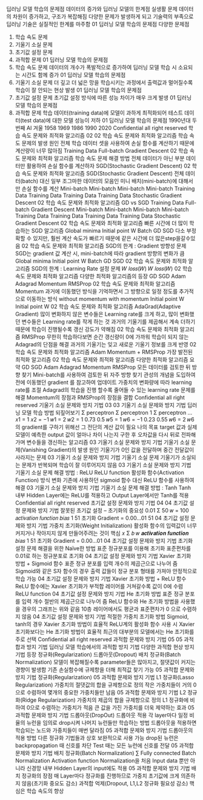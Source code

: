 딥러닝 모델 학습의 문제점
데이터의 증가와 딥러닝 모델의 한계점
실생활 문제 데이터의 차원이 증가하고, 구조가 복잡해짐
다양한 문제가 발생하게 되고
기술력의 부족으로 딥러닝 기술은 실질적인 한계를 마주함
01 딥러닝 모델 학습의 문제점
다양한 문제점
1. 학습 속도 문제
2. 기울기 소실 문제
3. 초기값 설정 문제
4. 과적합 문제
01 딥러닝 모델 학습의 문제점
1. 학습 속도 문제
데이터의 개수가 폭발적으로 증가하여
딥러닝 모델 학습 시 소요되는 시간도 함께 증가
01 딥러닝 모델 학습의 문제점
2. 기울기 소실 문제
더 깊고 더 넓은 망을 학습시키는 과정에서
출력값과 멀어질수록 학습이 잘 안되는 현상 발생
01 딥러닝 모델 학습의 문제점
3. 초기값 설정 문제
초기값 설정 방식에 따른 성능 차이가 매우 크게 발생
01 딥러닝 모델 학습의 문제점
4. 과적합 문제
학습 데이터(training data)에 모델이 과하게 최적화되어
테스트 데이터(test data)에 대한 모델 성능이 저하
01 딥러닝 모델 학습의 문제점
1990년대 두 번째 AI 겨울
1958 1969
1986
1990 2020
Confidential all right reserved
학습 속도 문제와 최적화 알고리즘
02
02 학습 속도 문제와 최적화 알고리즘
학습 속도 문제의 발생 원인
전체 학습 데이터 셋을 사용하여
손실 함수를 계산하기 때문에 계산량이 너무 많아짐
Training Data
Full-batch
Gradient Descent
02 학습 속도 문제와 최적화 알고리즘
학습 속도 문제 해결 방법
전체 데이터가 아닌 부분 데이터만 활용하여 손실 함수를 계산하자
SGD(Stochastic Gradient Descent)
02 학습 속도 문제와 최적화 알고리즘
SGD(Stochastic Gradient Descent)
전체 데이터(batch) 대신 일부 조그마한 데이터의 모음인
미니 배치(mini-batch)에 대해서만 손실 함수를 계산
Mini-batch Mini-batch Mini-batch Mini-batch
Training Data Training Data Training Data Training Data Stochastic
Gradient Descent
02 학습 속도 문제와 최적화 알고리즘
GD vs SGD
Training Data
Full-batch
Gradient Descent
Mini-batch Mini-batch Mini-batch Mini-batch
Training Data Training Data Training Data Training Data Stochastic
Gradient Descent
02 학습 속도 문제와 최적화 알고리즘
빠른 시간에 더 많이 학습하는 SGD 알고리즘
Global minima
Initial point W
Batch GD
SGD
다소 부정확할 수 있지만,
훨씬 계산 속도가 빠르기 때문에 같은 시간에 더 많은step을갈수있음
02 학습 속도 문제와 최적화 알고리즘
SGD의 한계 : Gradient 방향성 문제
SGD는 gradient 값 계산 시,
mini-batch에 따라 gradient 방향의 변화가 큼
Global minima
Initial point W
Batch GD
SGD
02 학습 속도 문제와 최적화 알고리즘
SGD의 한계 : Learning Rate 설정 문제
𝑊
𝑙𝑜𝑠𝑠(𝑊)
𝑊
𝑙𝑜𝑠𝑠(𝑊)
<Too high> <Too low>
02 학습 속도 문제와 최적화 알고리즘
다양한 최적화 알고리즘의 등장
GD SGD Adam
Adagrad
Momentum
RMSProp
02 학습 속도 문제와 최적화 알고리즘
Momentum
과거에 이동했던 방식을 기억하면서
그 방향으로 일정 정도를 추가적으로 이동하는 방식
without momentum with momentum
Initial point W Initial point W
02 학습 속도 문제와 최적화 알고리즘
AdaGrad(Adaptive Gradient)
많이 변화하지 않은 변수들은 Learning rate를 크게 하고,
많이 변화했던 변수들은 Learning rate를 작게 하는 것
과거의 기울기를 제곱해서 계속 더하기 때문에
학습이 진행될수록 갱신 강도가 약해짐
02 학습 속도 문제와 최적화 알고리즘
RMSProp
무한히 학습하다보면 순간 갱신량이 0에 가까워
학습이 되지 않는 Adagrad의 단점을 해결
과거의 기울기는 잊고 새로운 기울기 정보를 크게 반영
02 학습 속도 문제와 최적화 알고리즘
Adam
Momentum + RMSProp
가장 발전된 최적화 알고리즘
02 학습 속도 문제와 최적화 알고리즘
다양한 최적화 알고리즘 요약
GD SGD Adam
Adagrad
Momentum
RMSProp
모든 데이터를
검토한 뒤 방향 찾기
Mini-batch를
사용하여 검토한 뒤
자주 방향 찾기
관성의 개념을 도입하여 전에
이동했던 gradient 를 참고하여
업데이트
가중치의 변화량에 따라
learning rate를 조절
Adagrad의 학습을 진행 할수록
줄어들 수 있는 learning rate
문제를 해결
Momentum의 장점과
RMSProp의 장점을 결합
Confidential all right reserved
기울기 소실 문제와 방지 기법
03
03 기울기 소실 문제와 방지 기법
딥러닝 모델 학습 방법 되짚어보기
Σ
perceptron
Σ
perceptron
1
Σ
perceptron
…
𝑥1 = 1
𝑥2 = −1
𝑤1 = 2
𝑤2 = 1
0.73
0.5
𝑤5 = 1
𝑤6 = −1
0.23 0.55 𝑤6 = 2
𝑤6의 gradient를 구하기 위해선
그 전단의 계산 값이 필요
나의 목표 target 값과 실제 모델이 예측한 output 값이 얼마나 차이 나는지 구한 후
오차값을 다시 뒤로 전파해가며 변수들을 갱신하는 알고리즘
03 기울기 소실 문제와 방지 기법
기울기 소실 문제(Vanishing Gradient)의 발생 원인
기울기가 0인 값을 전달하며 중간 전달값이 사라지는 문제
03 기울기 소실 문제와 방지 기법
기울기 소실 문제
기울기가 소실되는 문제가 반복되며 학습이 잘 이루어지지 않음
03 기울기 소실 문제와 방지 기법
기울기 소실 문제 해결 방법 : ReLU
ReLU function
활성화 함수(Activation Function) 방식 변화
기존에 사용하던 sigmoid 함수 대신 ReLU 함수를 사용하여 해결
03 기울기 소실 문제와 방지 기법
기울기 소실 문제 해결 방법 : Tanh
Tanh
내부 Hidden Layer에는 ReLU를 적용하고
Output Layer에서만 Tanh를 적용
Confidential all right reserved
초기값 설정 문제와 방지 기법
04
04 초기값 설정 문제와 방지 기법
잘못된 초기값 설정 – 초기화의 중요성
0.01 Σ
50
𝑤 = 100
𝑎𝑐𝑡𝑖𝑣𝑎𝑡𝑖𝑜𝑛 𝑓𝑢𝑛𝑐𝑡𝑖𝑜𝑛
𝑏𝑖𝑎𝑠
1
51
초기화
Gradient = 0.00...01
51
04 초기값 설정 문제와 방지 기법
가중치 초기화(Weight Initialization)
활성화 함수의 입력값이 너무 커지거나
작아지지 않게 만들어주려는 것이 핵심
𝑥 Σ
𝑏
𝑤
𝒂𝒄𝒕𝒊𝒗𝒂𝒕𝒊𝒐𝒏 𝒇𝒖𝒏𝒄𝒕𝒊𝒐𝒏
𝑏𝑖𝑎𝑠
1
51
초기화
Gradient = 0.00...01
04 초기값 설정 문제와 방지 기법
초기화 설정 문제 해결을 위한 Naïve한 방법
표준 정규분포를 이용해 초기화 표준편차를 0.01로 하는 정규분포로 초기화
04 초기값 설정 문제와 방지 기법
Xavier 초기화 방법 + Sigmoid 함수
표준 정규 분포를 입력 개수의 제곱근으로 나누어 줌
Sigmoid와 같은 S자 함수의 경우 출력 값들이
정규 분포 형태를 가져야 안정적으로 학습 가능
04 초기값 설정 문제와 방지 기법
Xavier 초기화 방법 + ReLU 함수
ReLU 함수에는 Xavier 초기화가 부적합
레이어를 거쳐갈수록 값이 0에 수렴
ReLU function
04 초기값 설정 문제와 방지 기법
He 초기화 방법
표준 정규 분포를 입력 개수 절반의 제곱근으로 나누어 줌
ReLU 함수와 He 초기화 방법을 사용했을 경우의 그래프는 위와 같음
10층 레이어에서도 평균과 표준편차가 0 으로 수렴하지 않음
04 초기값 설정 문제와 방지 기법
적절한 가중치 초기화 방법
Sigmoid, tanh의 경우
Xavier 초기화 방법이 효율적
ReLU계의 활성화 함수 사용 시
Xavier 초기화보다는 He 초기화 방법이 효율적
최근의 대부분의 모델에서는 He 초기화를 주로 선택
Confidential all right reserved
과적합 문제와 방지 기법
05
05 과적합과 방지 기법
딥러닝 모델 학습에서의 과적합 방지 기법
다양한 과적합 현상 방지 기법 등장
정규화(Regularization)
드롭아웃(Dropout)
배치 정규화(Batch Normalization)
모델이 복잡해질수록
parameter들은 많아지고,
절댓값이 커지는 경향이 발생함
기존 손실함수에 규제항을 더해 최적값 찾기 가능
05 과적합 문제와 방지 기법
정규화(Regularization)
05 과적합 문제와 방지 기법
L1 정규화(Lasso Regularization)
가중치의 절댓값의 합을 규제항으로 정의
작은 가중치들이 거의 0으로 수렴하여 몇개의 중요한 가중치들만 남음
05 과적합 문제와 방지 기법
L2 정규화(Ridge Regularization)
가중치의 제곱의 합을 규제항으로 정의
L1 정규화에 비하여 0으로 수렴하는 가중치가 적음
큰 값을 가진 가중치를 더욱 제약하는 효과
05 과적합 문제와 방지 기법
드롭아웃(DropOut)
드롭아웃 적용
각 layer마다 일정 비율의 뉴런을 임의로 drop시켜 나머지 뉴런들만 학습하는 방법
드롭아웃을 적용하면 학습되는 노드와 가중치들이 매번 달라짐
05 과적합 문제와 방지 기법
드롭아웃의 적용 방법
다른 정규화 기법들과 상호 보완적으로 사용 가능
drop된 뉴런은 backpropagation 때 신호를 차단
Test 때는 모든 뉴런에 신호를 전달
05 과적합 문제와 방지 기법
배치 정규화(Batch Normalization)
∑
Fully connected
Batch Normalization
Activation function
Normalization을 처음 Input data 뿐만 아니라
신경망 내부 Hidden Layer의 input에도 적용
05 과적합 문제와 방지 기법
배치 정규화의 장점
매 Layer마다 정규화를 진행하므로
가중치 초기값에 크게 의존하지 않음(초기화 중요도 감소)
과적합 억제(Dropout, L1,L2 정규화 필요성 감소)
핵심은 학습 속도의 향상
